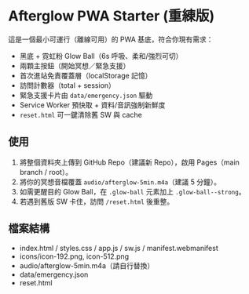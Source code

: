 # Afterglow PWA Starter (重練版)

這是一個最小可運行（離線可用）的 PWA 基底，符合你現有需求：
- 黑底 + 霓虹粉 Glow Ball（6s 呼吸、柔和/強烈可切）
- 兩顆主按鈕（開始冥想／緊急支援）
- 首次進站免責覆蓋層（localStorage 記憶）
- 訪問計數器（total + session）
- 緊急支援卡片由 `data/emergency.json` 驅動
- Service Worker 預快取 + 資料/音訊強制新鮮度
- `reset.html` 可一鍵清除舊 SW 與 cache

## 使用
1. 將整個資料夾上傳到 GitHub Repo（建議新 Repo），啟用 Pages（main branch / root）。
2. 將你的冥想音檔覆蓋 `audio/afterglow-5min.m4a`（建議 5 分鐘）。
3. 如需更醒目的 Glow Ball，在 `.glow-ball` 元素加上 `.glow-ball--strong`。
4. 若遇到舊版 SW 卡住，訪問 `/reset.html` 後重整。

## 檔案結構
- index.html / styles.css / app.js / sw.js / manifest.webmanifest
- icons/icon-192.png, icon-512.png
- audio/afterglow-5min.m4a（請自行替換）
- data/emergency.json
- reset.html
